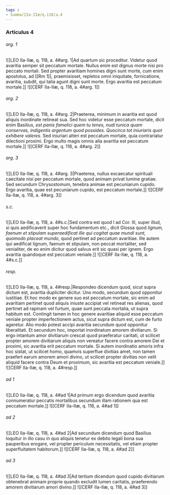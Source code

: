 ```yaml
---
tags : 
- Summa/IIa-IIæ/q.118/a.4
---
```


### Articulus 4

###### arg. 1
![[LEO IIa-IIæ, q. 118, a. 4#arg. 1|Ad quartum sic proceditur. Videtur quod avaritia semper sit peccatum mortale. Nullus enim est dignus morte nisi pro peccato mortali. Sed propter avaritiam homines digni sunt morte, cum enim apostolus, ad [[Rm 1]], praemisisset, repletos omni iniquitate, fornicatione, avaritia, subdit, qui talia agunt digni sunt morte. Ergo avaritia est peccatum mortale.]]
![[CERF IIa-IIæ, q. 118, a. 4#arg. 1]]

###### arg. 2
![[LEO IIa-IIæ, q. 118, a. 4#arg. 2|Praeterea, minimum in avaritia est quod aliquis inordinate retineat sua. Sed hoc videtur esse peccatum mortale, dicit enim Basilius, *est panis famelici quem tu tenes, nudi tunica quam conservas, indigentis argentum quod possides. Quocirca tot iniuriaris quot exhibere valeres*. Sed iniuriari alteri est peccatum mortale, quia contrariatur dilectioni proximi. Ergo multo magis omnis alia avaritia est peccatum mortale.]]
![[CERF IIa-IIæ, q. 118, a. 4#arg. 2]]

###### arg. 3
![[LEO IIa-IIæ, q. 118, a. 4#arg. 3|Praeterea, nullus excaecatur spirituali caecitate nisi per peccatum mortale, quod animam privat lumine gratiae. Sed secundum Chrysostomum, tenebra animae est pecuniarum cupido. Ergo avaritia, quae est pecuniarum cupido, est peccatum mortale.]]
![[CERF IIa-IIæ, q. 118, a. 4#arg. 3]]

###### s.c.
![[LEO IIa-IIæ, q. 118, a. 4#s.c.|Sed contra est quod I ad Cor. III, super illud, si quis aedificaverit super hoc fundamentum etc., dicit Glossa quod *lignum, faenum et stipulam superaedificat ille qui cogitat quae mundi sunt, quomodo placeat mundo*, quod pertinet ad peccatum avaritiae. Ille autem qui aedificat lignum, faenum et stipulam, non peccat mortaliter, sed venialiter, de eo enim dicitur quod salvus erit sic quasi per ignem. Ergo avaritia quandoque est peccatum veniale.]]
![[CERF IIa-IIæ, q. 118, a. 4#s.c.]]

###### resp.
![[LEO IIa-IIæ, q. 118, a. 4#resp.|Respondeo dicendum quod, sicut supra dictum est, avaritia dupliciter dicitur. Uno modo, secundum quod opponitur iustitiae. Et hoc modo ex genere suo est peccatum mortale, sic enim ad avaritiam pertinet quod aliquis iniuste accipiat vel retineat res alienas, quod pertinet ad rapinam vel furtum, quae sunt peccata mortalia, ut supra habitum est. Contingit tamen in hoc genere avaritiae aliquid esse peccatum veniale propter imperfectionem actus, sicut supra dictum est, cum de furto ageretur. Alio modo potest accipi avaritia secundum quod opponitur liberalitati. Et secundum hoc, importat inordinatum amorem divitiarum. Si ergo intantum amor divitiarum crescat quod praeferatur caritati, ut scilicet propter amorem divitiarum aliquis non vereatur facere contra amorem Dei et proximi, sic avaritia erit peccatum mortale. Si autem inordinatio amoris infra hoc sistat, ut scilicet homo, quamvis superflue divitias amet, non tamen praefert earum amorem amori divino, ut scilicet propter divitias non velit aliquid facere contra Deum et proximum, sic avaritia est peccatum veniale.]]
![[CERF IIa-IIæ, q. 118, a. 4#resp.]]

###### ad 1
![[LEO IIa-IIæ, q. 118, a. 4#ad 1|Ad primum ergo dicendum quod avaritia connumeratur peccatis mortalibus secundum illam rationem qua est peccatum mortale.]]
![[CERF IIa-IIæ, q. 118, a. 4#ad 1]]

###### ad 2
![[LEO IIa-IIæ, q. 118, a. 4#ad 2|Ad secundum dicendum quod Basilius loquitur in illo casu in quo aliquis tenetur ex debito legali bona sua pauperibus erogare, vel propter periculum necessitatis, vel etiam propter superfluitatem habitorum.]]
![[CERF IIa-IIæ, q. 118, a. 4#ad 2]]

###### ad 3
![[LEO IIa-IIæ, q. 118, a. 4#ad 3|Ad tertium dicendum quod cupido divitiarum obtenebrat animam proprie quando excludit lumen caritatis, praeferendo amorem divitiarum amori divino.]]
![[CERF IIa-IIæ, q. 118, a. 4#ad 3]]

